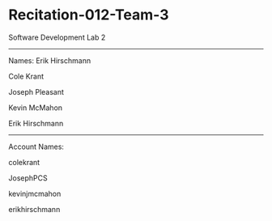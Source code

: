 # Recitation-012-Team-3
Software Development Lab 2

-----
Names: Erik Hirschmann

Cole Krant

Joseph Pleasant

Kevin McMahon

Erik Hirschmann


-----
Account Names:

colekrant

JosephPCS

kevinjmcmahon

erikhirschmann

